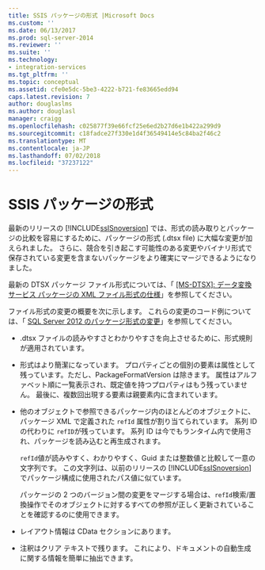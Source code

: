 ```yaml
---
title: SSIS パッケージの形式 |Microsoft Docs
ms.custom: ''
ms.date: 06/13/2017
ms.prod: sql-server-2014
ms.reviewer: ''
ms.suite: ''
ms.technology:
- integration-services
ms.tgt_pltfrm: ''
ms.topic: conceptual
ms.assetid: cfe0e5dc-5be3-4222-b721-fe83665edd94
caps.latest.revision: 7
author: douglaslms
ms.author: douglasl
manager: craigg
ms.openlocfilehash: c025877f39e66fcf25e6ed2b27d6e1b422a299d9
ms.sourcegitcommit: c18fadce27f330e1d4f36549414e5c84ba2f46c2
ms.translationtype: MT
ms.contentlocale: ja-JP
ms.lasthandoff: 07/02/2018
ms.locfileid: "37237122"
---
```

# <a name="ssis-package-format"></a>SSIS パッケージの形式
  最新のリリースの [!INCLUDE[ssISnoversion](../includes/ssisnoversion-md.md)] では、形式の読み取りとパッケージの比較を容易にするために、パッケージの形式 (.dtsx file) に大幅な変更が加えられました。 さらに、競合を引き起こす可能性のある変更やバイナリ形式で保存されている変更を含まないパッケージをより確実にマージできるようになりました。  
  
 最新の DTSX パッケージ ファイル形式については、「 [\[MS-DTSX\]: データ変換サービス パッケージの XML ファイル形式の仕様](http://go.microsoft.com/fwlink/?LinkId=233251)」を参照してください。  
  
 ファイル形式の変更の概要を次に示します。 これらの変更のコード例については、「 [SQL Server 2012 のパッケージ形式の変更](http://go.microsoft.com/fwlink/?LinkId=233255)」を参照してください。  
  
-   .dtsx ファイルの読みやすさとわかりやすさを向上させるために、形式規則が適用されています。  
  
-   形式はより簡潔になっています。 プロパティごとの個別の要素は属性として残っています。ただし、PackageFormatVersion は除きます。 属性はアルファベット順に一覧表示され、既定値を持つプロパティはもう残っていません。 最後に、複数回出現する要素は親要素内に含まれています。  
  
-   他のオブジェクトで参照できるパッケージ内のほとんどのオブジェクトに、パッケージ XML で定義された `refId` 属性が割り当てられています。 系列 ID の代わりに `refID`が残っています。 系列 ID は今でもランタイム内で使用され、パッケージを読み込むと再生成されます。  
  
     `refId`値が読みやすく、わかりやすく、Guid または整数値と比較して一意の文字列です。 この文字列は、以前のリリースの [!INCLUDE[ssISnoversion](../includes/ssisnoversion-md.md)]でパッケージ構成に使用されたパス値に似ています。  
  
     パッケージの 2 つのバージョン間の変更をマージする場合は、`refId`検索/置換操作でそのオブジェクトに対するすべての参照が正しく更新されていることを確認するのに使用できます。  
  
-   レイアウト情報は CData セクションにあります。  
  
-   注釈はクリア テキストで残ります。 これにより、ドキュメントの自動生成に関する情報を簡単に抽出できます。  
  
  
